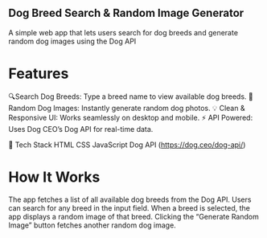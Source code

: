 ## Dog Breed Search & Random Image Generator

A simple web app that lets users search for dog breeds and generate random dog images using the Dog API

# Features

🔍Search Dog Breeds: Type a breed name to view available dog breeds.
🐾 Random Dog Images: Instantly generate random dog photos.
💡 Clean & Responsive UI: Works seamlessly on desktop and mobile.
⚡ API Powered: Uses Dog CEO’s Dog API for real-time data.

🧰 Tech Stack
HTML
CSS
JavaScript
Dog API (https://dog.ceo/dog-api/)

# How It Works

The app fetches a list of all available dog breeds from the Dog API.
Users can search for any breed in the input field.
When a breed is selected, the app displays a random image of that breed.
Clicking the “Generate Random Image” button fetches another random dog image.
